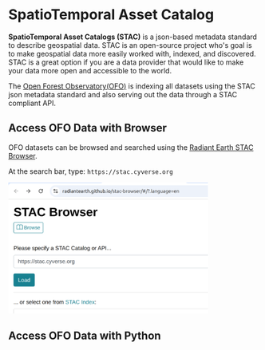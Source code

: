 # SpatioTemporal Asset Catalog

**SpatioTemporal Asset Catalogs (STAC)** is a json-based metadata standard to describe geospatial data. STAC is an open-source project who's goal is to make geospatial data more easily worked with, indexed, and discovered. STAC is a great option if you are a data provider that would like to make your data more open and accessible to the world. 

The [Open Forest Observatory(OFO)](https://openforestobservatory.org/) is indexing all datasets using the STAC json metadata standard and also serving out the data through a STAC compliant API. 

## Access OFO Data with Browser

OFO datasets can be browsed and searched using the [Radiant Earth STAC Browser](https://radiantearth.github.io/stac-browser/#/?.language=en). 

At the search bar, type: `https://stac.cyverse.org`

<img src="./images/stac_browser_ofo.png" width=400>

## Access OFO Data with Python




